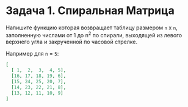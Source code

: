 # Задача 1. Спиральная Матрица

Напишите функцию которая возвращает таблицу размером `n` x `n`, заполненную числами от
1 до n<sup>2</sup> по спирали, выходящей из левого верхнего угла и закрученной по часовой стрелке.

Например для `n` = `5`:

```json
[
  [ 1,  2,  3,  4, 5],
  [16, 17, 18, 19, 6],
  [15, 24, 25, 20, 7],
  [14, 23, 22, 21, 8],
  [13, 12, 11, 10, 9]
]
```